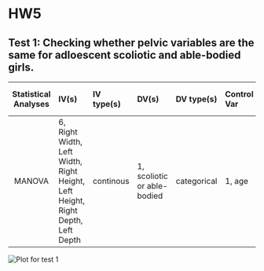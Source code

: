 # HW5

## Test 1: Checking whether pelvic variables are the same for adloescent scoliotic and able-bodied girls.

| **Statistical Analyses**	|  **IV(s)**  |  **IV type(s)** |  **DV(s)**  |  **DV type(s)**  |  **Control Var** | **Control Var type**  | **Question to be answered** | **_H0_** | **alpha** | **link to paper**| 
|:----------:|:----------|:------------|:-------------|:-------------|:------------|:------------- |:------------------|:----:|:-------:|:-------|
MANOVA	| 6, Right Width, Left Width, Right Height, Left Height, Right Depth, Left Depth | continous | 1, scoliotic or able-bodied | categorical | 1, age | continuous (could also be categorical) | Do pelvic morphology variables of scoliotic girls differ from those of able-bodied girls? | Pelvic Morphology Variables(Scoliotic girls) ~= Pelvic Morphology Variables(Able-bodied girls) | 0.05 | [Pelvic Morphology Characteristics of Adolescent Able-Bodied and Scoliosis Girls](https://journals.plos.org/plosone/article?id=10.1371/journal.pone.0070205#s3) |

![Plot for test 1](ancovapljournal.pone.0070205.g001.png)
